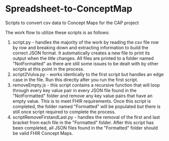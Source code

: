 # Spreadsheet-to-ConceptMap
Scripts to convert csv data to Concept Maps for the CAP project

The work flow to utilize these scripts is as follows:

1) script.py - handles the majority of the work by reading the csv file row by row and breaking down and extracting information to build the correct JSON format. It automatically creates a new file to print its output when the title changes. All files are printed to a folder named "NotFormatted" as there are still some issues to be dealt with by other scripts at this point in the process.
2) script2Vulva.py - works identically to the first script but handles an edge case in the file. Run this directly after you run the first script.
3) removeEmpty.js - this script contains a recursive function that will loop through every key value pair in every JSON file found in the "NotFormatted" folder and remove any key value pairs that have an empty value. This is to meet FHIR requirements. Once this script is completed, the folder named "Formatted" will be populated but there is still once script required to complete the process.
4) scriptRemoveFirstandLast.py - handles the removal of the first and last bracket from each file in the "Formatted" folder. After this script has been completed, all JSON files found in the "Formatted" folder should be valid FHIR Concept Maps.
